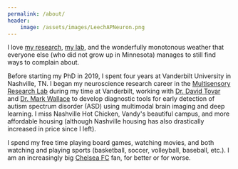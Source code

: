 ```yaml
---
permalink: /about/
header: 
    image: /assets/images/LeechAPNeuron.png
---
```

  I love [my research](), [my lab](https://voyteklab.com/), and the wonderfully monotonous weather that everyone else (who did not grow up in Minnesota) manages to still find ways to complain about.

Before starting my PhD in 2019, I spent four years at Vanderbilt University in Nashville, TN. I began my neuroscience research career in the [Multisensory Research Lab](https://vkc.vumc.org/multisensory/) during my time at Vanderbilt, working with [Dr. David Tovar](https://medschool.vanderbilt.edu/mstp/person/david-a-tovar/) and [Dr. Mark Wallace](https://medschool.vanderbilt.edu/brain-institute/person/mark-t-wallace-ph-d/) to develop diagnostic tools for early detection of autism spectrum disorder (ASD) using multimodal brain imaging and deep learning. I miss Nashville Hot Chicken, Vandy's beautiful campus, and more affordable housing (although Nashville housing has also drastically increased in price since I left). 

I spend my free time playing board games, watching movies, and both watching and playing sports (basketball, soccer, volleyball, baseball, etc.). I am an increasingly big [Chelsea FC](https://www.chelseafc.com/en) fan, for better or for worse.
